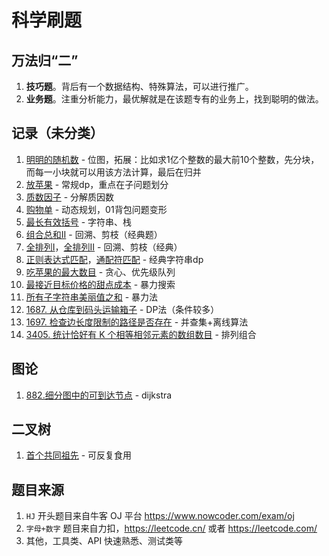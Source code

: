 # 科学刷题

## 万法归“二”

1. **技巧题**。背后有一个数据结构、特殊算法，可以进行推广。
2. **业务题**。注重分析能力，最优解就是在该题专有的业务上，找到聪明的做法。

## 记录（未分类）

1. [明明的随机数](https://www.nowcoder.com/practice/3245215fffb84b7b81285493eae92ff0) -
   位图，拓展：比如求1亿个整数的最大前10个整数，先分块，而每一小块就可以用该方法计算，最后在归并
2. [放苹果](https://www.nowcoder.com/practice/bfd8234bb5e84be0b493656e390bdebf) - 常规dp，重点在子问题划分
3. [质数因子](https://www.nowcoder.com/practice/196534628ca6490ebce2e336b47b3607) - 分解质因数
4. [购物单](https://www.nowcoder.com/practice/f9c6f980eeec43ef85be20755ddbeaf4) - 动态规划，01背包问题变形
5. [最长有效括号](https://leetcode.cn/problems/longest-valid-parentheses/) - 字符串、栈
6. [组合总和II](https://leetcode.cn/problems/combination-sum-ii/) - 回溯、剪枝（经典题）
7. [全排列I](https://leetcode.cn/problems/permutations/)，[全排列II](https://leetcode.cn/problems/permutations-ii/) -
   回溯、剪枝（经典）
8. [正则表达式匹配](https://leetcode.cn/problems/regular-expression-matching/)，[通配符匹配](https://leetcode.cn/problems/wildcard-matching/comments/) -
   经典字符串dp
9. [吃苹果的最大数目](https://leetcode.cn/problems/maximum-number-of-eaten-apples/) - 贪心、优先级队列
10. [最接近目标价格的甜点成本](https://leetcode.cn/problems/closest-dessert-cost/) - 暴力搜索
11. [所有子字符串美丽值之和](https://leetcode.cn/problems/sum-of-beauty-of-all-substrings/) - 暴力法
12. [1687. 从仓库到码头运输箱子](https://leetcode.cn/problems/delivering-boxes-from-storage-to-ports/) - DP法（条件较多）
13. [1697. 检查边长度限制的路径是否存在](https://leetcode.cn/problems/checking-existence-of-edge-length-limited-paths/) -
    并查集+离线算法
14. [3405. 统计恰好有 K 个相等相邻元素的数组数目](https://leetcode.cn/problems/count-the-number-of-arrays-with-k-matching-adjacent-elements/description/) -
    排列组合

## 图论

1. [882.细分图中的可到达节点](https://leetcode.cn/problems/reachable-nodes-in-subdivided-graph/) - dijkstra

## 二叉树

1. [首个共同祖先](https://leetcode.cn/problems/first-common-ancestor-lcci/) - 可反复食用

## 题目来源

1. `HJ` 开头题目来自牛客 OJ 平台 https://www.nowcoder.com/exam/oj
2. `字母+数字` 题目来自力扣，https://leetcode.cn/ 或者 https://leetcode.com/
3. 其他，工具类、API 快速熟悉、测试类等
